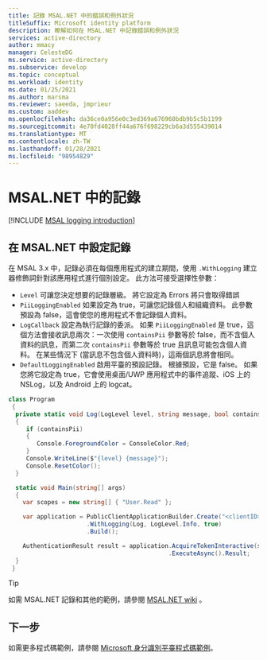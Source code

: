 ```yaml
---
title: 記錄 MSAL.NET 中的錯誤和例外狀況
titleSuffix: Microsoft identity platform
description: 瞭解如何在 MSAL.NET 中記錄錯誤和例外狀況
services: active-directory
author: mmacy
manager: CelesteDG
ms.service: active-directory
ms.subservice: develop
ms.topic: conceptual
ms.workload: identity
ms.date: 01/25/2021
ms.author: marsma
ms.reviewer: saeeda, jmprieur
ms.custom: aaddev
ms.openlocfilehash: da36ce0a956e0c3ed369a676960bdb9b5c5b1199
ms.sourcegitcommit: 4e70fd4028ff44a676f698229cb6a3d555439014
ms.translationtype: MT
ms.contentlocale: zh-TW
ms.lasthandoff: 01/28/2021
ms.locfileid: "98954829"
---
```

# <a name="logging-in-msalnet"></a>MSAL.NET 中的記錄

[!INCLUDE [MSAL logging introduction](../../../includes/active-directory-develop-error-logging-introduction.md)]

## <a name="configure-logging-in-msalnet"></a>在 MSAL.NET 中設定記錄

在 MSAL 3.x 中，記錄必須在每個應用程式的建立期間，使用 `.WithLogging` 建立器修飾詞針對該應用程式進行個別設定。 此方法可接受選擇性參數：

- `Level` 可讓您決定想要的記錄層級。 將它設定為 Errors 將只會取得錯誤
- `PiiLoggingEnabled` 如果設定為 true，可讓您記錄個人和組織資料。 此參數預設為 false，這會使您的應用程式不會記錄個人資料。
- `LogCallback` 設定為執行記錄的委派。 如果 `PiiLoggingEnabled` 是 true，這個方法會接收訊息兩次：一次使用 `containsPii` 參數等於 false，而不含個人資料的訊息，而第二次 `containsPii` 參數等於 true 且訊息可能包含個人資料。 在某些情況下 (當訊息不包含個人資料時)，這兩個訊息將會相同。
- `DefaultLoggingEnabled` 啟用平臺的預設記錄。 根據預設，它是 false。 如果您將它設定為 true，它會使用桌面/UWP 應用程式中的事件追蹤、iOS 上的 NSLog，以及 Android 上的 logcat。

```csharp
class Program
 {
  private static void Log(LogLevel level, string message, bool containsPii)
  {
     if (containsPii)
     {
        Console.ForegroundColor = ConsoleColor.Red;
     }
     Console.WriteLine($"{level} {message}");
     Console.ResetColor();
  }

  static void Main(string[] args)
  {
    var scopes = new string[] { "User.Read" };

    var application = PublicClientApplicationBuilder.Create("<clientID>")
                      .WithLogging(Log, LogLevel.Info, true)
                      .Build();

    AuthenticationResult result = application.AcquireTokenInteractive(scopes)
                                             .ExecuteAsync().Result;
  }
 }
 ```

> [!TIP]
 > 如需 MSAL.NET 記錄和其他的範例，請參閱 [MSAL.NET wiki](https://github.com/AzureAD/microsoft-authentication-library-for-dotnet/wiki) 。

## <a name="next-steps"></a>下一步

如需更多程式碼範例，請參閱 [Microsoft 身分識別平臺程式碼範例](sample-v2-code.md)。